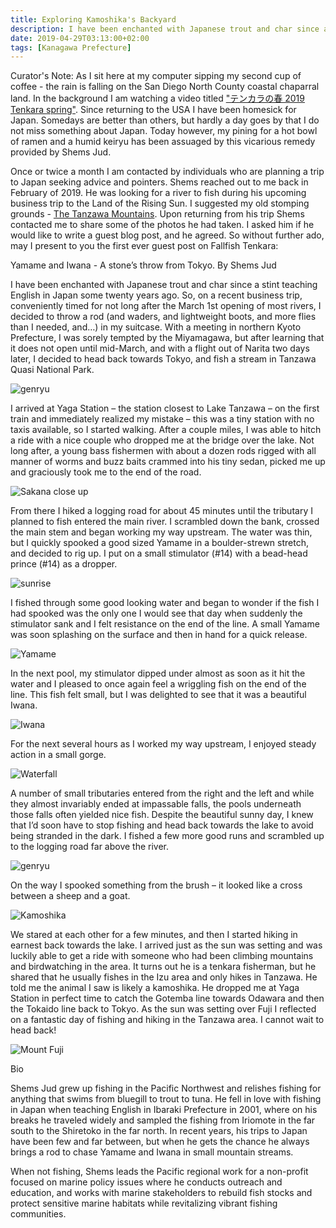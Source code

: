```yaml
---
title: Exploring Kamoshika's Backyard
description: I have been enchanted with Japanese trout and char since a stint teaching English in Japan some twenty years ago.
date: 2019-04-29T03:13:00+02:00
tags: [Kanagawa Prefecture]
---
```

<div class=“text-lg m-2”>

<p class="mb-2 mt-2 italic">Curator's Note: As I sit here at my computer sipping my second cup of coffee - the rain is falling on the San Diego North County coastal chaparral land. In the background I am watching a video titled <a rel="noreferrer noopener" aria-label="&quot;テンカラの春 2019 Tenkara spring&quot; (opens in a new tab)" href="https://youtu.be/EVbP2g7xdR0" target="_blank" class="text-red-500 hover:bg-red-500 hover:text-white">"テンカラの春 2019 Tenkara spring"</a>. Since returning to the USA I have been homesick for Japan. Somedays are better than others, but hardly a day goes by that I do not miss something about Japan. Today however, my pining for a hot bowl of ramen and a humid keiryu has been assuaged by this vicarious remedy provided by Shems Jud.</p>

<p class="mb-2 mt-2 italic">Once or twice a month I am contacted by individuals who are planning a trip to Japan seeking advice and pointers. Shems reached out to me back in February of  2019. He was looking for a river to fish during his upcoming business trip to the Land of the Rising Sun. I suggested my old stomping grounds - <a rel="noreferrer noopener" aria-label="The Tanzawa Mountains (opens in a new tab)" href="http://www.fallfishtenkara.com/tanzawa-mountains/" target="_blank" class="text-red-500 hover:bg-red-500 hover:text-white">The Tanzawa Mountains</a>. Upon returning from his trip Shems contacted me to share some of the photos he had taken. I asked him if he would like to write a guest blog post, and he agreed. So without further ado, may I present to you the first ever guest post on Fallfish Tenkara:</p>

<p class="mb-2 mt-2 font-bold">Yamame and Iwana - A stone’s throw from Tokyo. <span class="italics">By Shems Jud</span></p>

<p class="mb-2 mt-2">I have been enchanted with Japanese trout and char since a stint teaching English in Japan some twenty years ago. So, on a recent business trip, conveniently timed for not long after the March 1st opening of most rivers, I decided to throw a rod (and waders, and lightweight boots, and more flies than I needed, and…) in my suitcase. With a meeting in northern Kyoto Prefecture, I was sorely tempted by the Miyamagawa, but after learning that it does not open until mid-March, and with a flight out of Narita two days later, I decided to head back towards Tokyo, and fish a stream in Tanzawa Quasi National Park. </p>

<img class="w-8/12 rounded-lg shadow-lg mx-auto" src="https://fallfish-tenkara-images.s3-us-west-1.amazonaws.com/FfT+-+Shems+Jud+/tanzawa+mountains-japan-tenkara-fishing-business+trip-exploring-guest+blog+post-genryu.JPG" alt="genryu" />

<p class="mb-2 mt-2">I arrived at Yaga Station – the station closest to Lake Tanzawa – on the first train and immediately realized my mistake – this was a tiny station with no taxis available, so I started walking. After a couple miles, I was able to hitch a ride with a nice couple who dropped me at the bridge over the lake. Not long after, a young bass fishermen with about a dozen rods rigged with all manner of worms and buzz baits crammed into his tiny sedan, picked me up and graciously took me to the end of the road.</p>

<img class="w-8/12 rounded-lg shadow-lg mx-auto" src="https://fallfish-tenkara-images.s3-us-west-1.amazonaws.com/FfT+-+Shems+Jud+/tanzawa+mountains-japan-tenkara-fishing-business+trip-exploring-guest+blog+post-fish+up+close.JPG" alt="Sakana close up" />

<p class="mb-2 mt-2">From there I hiked a logging road for about 45 minutes until the tributary I planned to fish entered the main river. I scrambled down the bank, crossed the main stem and began working my way upstream. The water was thin, but I quickly spooked a good sized Yamame in a boulder-strewn stretch, and decided to rig up. I put on a small stimulator (#14) with a bead-head prince (#14) as a dropper. </p>

<img class="w-8/12 rounded-lg shadow-lg mx-auto" src="https://fallfish-tenkara-images.s3-us-west-1.amazonaws.com/FfT+-+Shems+Jud+/tanzawa+mountains-japan-tenkara-fishing-business+trip-exploring-guest+blog+post-sunlight.JPG" alt="sunrise" />

<p class="mb-2 mt-2">I fished through some good looking water and began to wonder if the fish I had spooked was the only one I would see that day when suddenly the stimulator sank and I felt resistance on the end of the line. A small Yamame was soon splashing on the surface and then in hand for a quick release.&nbsp; &nbsp;&nbsp;&nbsp;</p>

<img class="w-8/12 rounded-lg shadow-lg mx-auto" src="https://fallfish-tenkara-images.s3-us-west-1.amazonaws.com/FfT+-+Shems+Jud+/tanzawa+mountains-japan-tenkara-fishing-business+trip-exploring-guest+blog+post-yamame+2.JPG" alt="Yamame" />

<p class="mb-2 mt-2"> In the next pool, my stimulator dipped under almost as soon as it hit the water and I pleased to once again feel a wriggling fish on the end of the line. This fish felt small, but I was delighted to see that it was a beautiful Iwana. </p>

<img class="w-8/12 rounded-lg shadow-lg mx-auto" src="https://fallfish-tenkara-images.s3-us-west-1.amazonaws.com/FfT+-+Shems+Jud+/tanzawa+mountains-japan-tenkara-fishing-business+trip-exploring-guest+blog+post-iwana.JPG" alt="Iwana" />

<p class="mb-2 mt-2"> For the next several hours as I worked my way upstream, I enjoyed steady action in a small gorge.  </p>

<img class="w-8/12 rounded-lg shadow-lg mx-auto" src="https://fallfish-tenkara-images.s3-us-west-1.amazonaws.com/FfT+-+Shems+Jud+/tanzawa+mountains-japan-tenkara-fishing-business+trip-exploring-guest+blog+post-waterfall.JPG" alt="Waterfall" />

<p class="mb-2 mt-2">A number of small tributaries entered from the right and the left and while they almost invariably ended at impassable falls, the pools underneath those falls often yielded nice fish. Despite the beautiful sunny day, I knew that I’d soon have to stop fishing and head back towards the lake to avoid being stranded in the dark. I fished a few more good runs and scrambled up to the logging road far above the river. </p>

<img class="w-8/12 rounded-lg shadow-lg mx-auto" src="https://fallfish-tenkara-images.s3-us-west-1.amazonaws.com/FfT+-+Shems+Jud+/tanzawa+mountains-japan-tenkara-fishing-business+trip-exploring-guest+blog+post.JPG" alt="genryu" />

<p class="mb-2 mt-2">On the way I spooked something from the brush – it looked like a cross between a sheep and a goat. </p>

<img class="w-8/12 rounded-lg shadow-lg mx-auto" src="https://fallfish-tenkara-images.s3-us-west-1.amazonaws.com/FfT+-+Shems+Jud+/tanzawa+mountains-japan-tenkara-fishing-business+trip-exploring-guest+blog+post-kamoshika.JPG" alt="Kamoshika" />

<p class="mb-2 mt-2">We stared at each other for a few minutes, and then I started hiking in earnest back towards the lake. I arrived just as the sun was setting and was luckily able to get a ride with someone who had been climbing mountains and birdwatching in the area. It turns out he is a tenkara fisherman, but he shared that he usually fishes in the Izu area and only hikes in Tanzawa. He told me the animal I saw is likely a <span class="italic">kamoshika</span>. He dropped me at Yaga Station in perfect time to catch the Gotemba line towards Odawara and then the Tokaido line back to Tokyo. As the sun was setting over Fuji I reflected on a fantastic day of fishing and hiking in the Tanzawa area. I cannot wait to head back!  </p>

<img class="w-8/12 rounded-lg shadow-lg mx-auto" src="https://fallfish-tenkara-images.s3-us-west-1.amazonaws.com/FfT+-+Shems+Jud+/tanzawa+mountains-japan-tenkara-fishing-business+trip-exploring-guest+blog+post-fuji.jpg" alt="Mount Fuji" />

<p class="mb-2 mt-2 font-bold">Bio</p>
<p class="mb-2 mt-2 italic">Shems Jud grew up fishing in the Pacific Northwest and relishes fishing for anything that swims from bluegill to trout to tuna. He fell in love with fishing in Japan when teaching English in Ibaraki Prefecture in 2001, where on his breaks he traveled widely and sampled the fishing from Iriomote in the far south to the Shiretoko in the far north. In recent years, his trips to Japan have been few and far between, but when he gets the chance he always brings a rod to chase Yamame and Iwana in small mountain streams.</p>

<p class="mt-2 italic">When not fishing, Shems&nbsp;leads the Pacific regional work for a non-profit focused on marine policy issues where he conducts outreach and education, and works with marine stakeholders to rebuild fish stocks and protect sensitive marine habitats while revitalizing vibrant fishing communities.</p>
</div>
